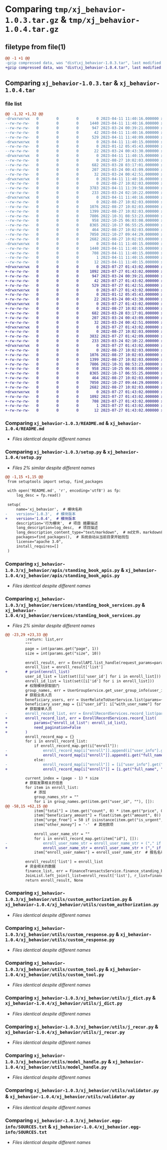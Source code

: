 # Comparing `tmp/xj_behavior-1.0.3.tar.gz` & `tmp/xj_behavior-1.0.4.tar.gz`

## filetype from file(1)

```diff
@@ -1 +1 @@
-gzip compressed data, was "dist\xj_behavior-1.0.3.tar", last modified: Tue Apr 11 11:40:16 2023, max compression
+gzip compressed data, was "dist\xj_behavior-1.0.4.tar", last modified: Thu Jul 27 01:43:02 2023, max compression
```

## Comparing `xj_behavior-1.0.3.tar` & `xj_behavior-1.0.4.tar`

### file list

```diff
@@ -1,32 +1,32 @@
-drwxrwxrwx   0        0        0        0 2023-04-11 11:40:16.000000 xj_behavior-1.0.3/
--rw-rw-rw-   0        0        0     1440 2023-04-11 11:40:16.000000 xj_behavior-1.0.3/PKG-INFO
--rw-rw-rw-   0        0        0      947 2023-03-24 00:39:21.000000 xj_behavior-1.0.3/README.md
--rw-rw-rw-   0        0        0       42 2023-04-11 11:40:16.000000 xj_behavior-1.0.3/setup.cfg
--rw-rw-rw-   0        0        0      529 2023-04-11 11:40:09.000000 xj_behavior-1.0.3/setup.py
-drwxrwxrwx   0        0        0        0 2023-04-11 11:40:15.000000 xj_behavior-1.0.3/xj_behavior/
--rw-rw-rw-   0        0        0        0 2023-01-12 05:45:43.000000 xj_behavior-1.0.3/xj_behavior/__init__.py
--rw-rw-rw-   0        0        0       22 2023-03-24 00:43:30.000000 xj_behavior-1.0.3/xj_behavior/admin.py
-drwxrwxrwx   0        0        0        0 2023-04-11 11:40:15.000000 xj_behavior-1.0.3/xj_behavior/apis/
--rw-rw-rw-   0        0        0        0 2022-08-27 10:02:03.000000 xj_behavior-1.0.3/xj_behavior/apis/__init__.py
--rw-rw-rw-   0        0        0      682 2023-03-28 03:17:01.000000 xj_behavior-1.0.3/xj_behavior/apis/standing_book_apis.py
--rw-rw-rw-   0        0        0      207 2023-03-24 00:43:09.000000 xj_behavior-1.0.3/xj_behavior/apps.py
--rw-rw-rw-   0        0        0       32 2023-03-24 00:42:51.000000 xj_behavior-1.0.3/xj_behavior/models.py
-drwxrwxrwx   0        0        0        0 2023-04-11 11:40:16.000000 xj_behavior-1.0.3/xj_behavior/services/
--rw-rw-rw-   0        0        0        0 2022-08-27 10:02:03.000000 xj_behavior-1.0.3/xj_behavior/services/__init__.py
--rw-rw-rw-   0        0        0     3783 2023-04-11 11:39:58.000000 xj_behavior-1.0.3/xj_behavior/services/standing_book_services.py
--rw-rw-rw-   0        0        0      233 2023-03-24 02:10:22.000000 xj_behavior-1.0.3/xj_behavior/urls.py
-drwxrwxrwx   0        0        0        0 2023-04-11 11:40:16.000000 xj_behavior-1.0.3/xj_behavior/utils/
--rw-rw-rw-   0        0        0        0 2022-08-27 10:02:03.000000 xj_behavior-1.0.3/xj_behavior/utils/__init__.py
--rw-rw-rw-   0        0        0     1076 2022-08-27 10:02:03.000000 xj_behavior-1.0.3/xj_behavior/utils/custom_authorization.py
--rw-rw-rw-   0        0        0     1399 2022-08-27 10:02:03.000000 xj_behavior-1.0.3/xj_behavior/utils/custom_response.py
--rw-rw-rw-   0        0        0     7806 2022-10-31 08:53:23.000000 xj_behavior-1.0.3/xj_behavior/utils/custom_tool.py
--rw-rw-rw-   0        0        0      958 2022-10-25 06:03:08.000000 xj_behavior-1.0.3/xj_behavior/utils/j_dict.py
--rw-rw-rw-   0        0        0     8365 2022-10-17 06:55:25.000000 xj_behavior-1.0.3/xj_behavior/utils/j_recur.py
--rw-rw-rw-   0        0        0      464 2022-08-27 10:02:03.000000 xj_behavior-1.0.3/xj_behavior/utils/join_list.py
--rw-rw-rw-   0        0        0     7050 2022-10-27 09:44:29.000000 xj_behavior-1.0.3/xj_behavior/utils/model_handle.py
--rw-rw-rw-   0        0        0     2682 2022-08-27 10:02:03.000000 xj_behavior-1.0.3/xj_behavior/utils/validator.py
-drwxrwxrwx   0        0        0        0 2023-04-11 11:40:15.000000 xj_behavior-1.0.3/xj_behavior.egg-info/
--rw-rw-rw-   0        0        0     1440 2023-04-11 11:40:15.000000 xj_behavior-1.0.3/xj_behavior.egg-info/PKG-INFO
--rw-rw-rw-   0        0        0      708 2023-04-11 11:40:15.000000 xj_behavior-1.0.3/xj_behavior.egg-info/SOURCES.txt
--rw-rw-rw-   0        0        0        1 2023-04-11 11:40:15.000000 xj_behavior-1.0.3/xj_behavior.egg-info/dependency_links.txt
--rw-rw-rw-   0        0        0       12 2023-04-11 11:40:15.000000 xj_behavior-1.0.3/xj_behavior.egg-info/top_level.txt
+drwxrwxrwx   0        0        0        0 2023-07-27 01:43:02.000000 xj_behavior-1.0.4/
+-rw-rw-rw-   0        0        0     1092 2023-07-27 01:43:02.000000 xj_behavior-1.0.4/PKG-INFO
+-rw-rw-rw-   0        0        0      947 2023-03-24 00:39:21.000000 xj_behavior-1.0.4/README.md
+-rw-rw-rw-   0        0        0       42 2023-07-27 01:43:02.000000 xj_behavior-1.0.4/setup.cfg
+-rw-rw-rw-   0        0        0      529 2023-07-27 01:42:51.000000 xj_behavior-1.0.4/setup.py
+drwxrwxrwx   0        0        0        0 2023-07-27 01:43:02.000000 xj_behavior-1.0.4/xj_behavior/
+-rw-rw-rw-   0        0        0        0 2023-01-12 05:45:43.000000 xj_behavior-1.0.4/xj_behavior/__init__.py
+-rw-rw-rw-   0        0        0       22 2023-03-24 00:43:30.000000 xj_behavior-1.0.4/xj_behavior/admin.py
+drwxrwxrwx   0        0        0        0 2023-07-27 01:43:02.000000 xj_behavior-1.0.4/xj_behavior/apis/
+-rw-rw-rw-   0        0        0        0 2022-08-27 10:02:03.000000 xj_behavior-1.0.4/xj_behavior/apis/__init__.py
+-rw-rw-rw-   0        0        0      682 2023-03-28 03:17:01.000000 xj_behavior-1.0.4/xj_behavior/apis/standing_book_apis.py
+-rw-rw-rw-   0        0        0      207 2023-03-24 00:43:09.000000 xj_behavior-1.0.4/xj_behavior/apps.py
+-rw-rw-rw-   0        0        0       32 2023-03-24 00:42:51.000000 xj_behavior-1.0.4/xj_behavior/models.py
+drwxrwxrwx   0        0        0        0 2023-07-27 01:43:02.000000 xj_behavior-1.0.4/xj_behavior/services/
+-rw-rw-rw-   0        0        0        0 2022-08-27 10:02:03.000000 xj_behavior-1.0.4/xj_behavior/services/__init__.py
+-rw-rw-rw-   0        0        0     3832 2023-07-27 01:42:09.000000 xj_behavior-1.0.4/xj_behavior/services/standing_book_services.py
+-rw-rw-rw-   0        0        0      233 2023-03-24 02:10:22.000000 xj_behavior-1.0.4/xj_behavior/urls.py
+drwxrwxrwx   0        0        0        0 2023-07-27 01:43:02.000000 xj_behavior-1.0.4/xj_behavior/utils/
+-rw-rw-rw-   0        0        0        0 2022-08-27 10:02:03.000000 xj_behavior-1.0.4/xj_behavior/utils/__init__.py
+-rw-rw-rw-   0        0        0     1076 2022-08-27 10:02:03.000000 xj_behavior-1.0.4/xj_behavior/utils/custom_authorization.py
+-rw-rw-rw-   0        0        0     1399 2022-08-27 10:02:03.000000 xj_behavior-1.0.4/xj_behavior/utils/custom_response.py
+-rw-rw-rw-   0        0        0     7806 2022-10-31 08:53:23.000000 xj_behavior-1.0.4/xj_behavior/utils/custom_tool.py
+-rw-rw-rw-   0        0        0      958 2022-10-25 06:03:08.000000 xj_behavior-1.0.4/xj_behavior/utils/j_dict.py
+-rw-rw-rw-   0        0        0     8365 2022-10-17 06:55:25.000000 xj_behavior-1.0.4/xj_behavior/utils/j_recur.py
+-rw-rw-rw-   0        0        0      464 2022-08-27 10:02:03.000000 xj_behavior-1.0.4/xj_behavior/utils/join_list.py
+-rw-rw-rw-   0        0        0     7050 2022-10-27 09:44:29.000000 xj_behavior-1.0.4/xj_behavior/utils/model_handle.py
+-rw-rw-rw-   0        0        0     2682 2022-08-27 10:02:03.000000 xj_behavior-1.0.4/xj_behavior/utils/validator.py
+drwxrwxrwx   0        0        0        0 2023-07-27 01:43:02.000000 xj_behavior-1.0.4/xj_behavior.egg-info/
+-rw-rw-rw-   0        0        0     1092 2023-07-27 01:43:02.000000 xj_behavior-1.0.4/xj_behavior.egg-info/PKG-INFO
+-rw-rw-rw-   0        0        0      708 2023-07-27 01:43:02.000000 xj_behavior-1.0.4/xj_behavior.egg-info/SOURCES.txt
+-rw-rw-rw-   0        0        0        1 2023-07-27 01:43:02.000000 xj_behavior-1.0.4/xj_behavior.egg-info/dependency_links.txt
+-rw-rw-rw-   0        0        0       12 2023-07-27 01:43:02.000000 xj_behavior-1.0.4/xj_behavior.egg-info/top_level.txt
```

### Comparing `xj_behavior-1.0.3/README.md` & `xj_behavior-1.0.4/README.md`

 * *Files identical despite different names*

### Comparing `xj_behavior-1.0.3/setup.py` & `xj_behavior-1.0.4/setup.py`

 * *Files 2% similar despite different names*

```diff
@@ -1,15 +1,15 @@
 from setuptools import setup, find_packages
 
 with open('README.md', 'r', encoding='utf8') as fp:
     log_desc = fp.read()
 
 setup(
     name='xj_behavior',  # 模块名称
-    version='1.0.3',  # 模块版本
+    version='1.0.4',  # 模块版本
     description='行为模块',  # 项目 摘要描述
     long_description=log_desc,  # 项目描述
     long_description_content_type="text/markdown",  # md文件，markdown格式
     packages=find_packages(),  # 系统自动从当前目录开始找包
     license="apache 3.0",
     install_requires=[]
 )
```

### Comparing `xj_behavior-1.0.3/xj_behavior/apis/standing_book_apis.py` & `xj_behavior-1.0.4/xj_behavior/apis/standing_book_apis.py`

 * *Files identical despite different names*

### Comparing `xj_behavior-1.0.3/xj_behavior/services/standing_book_services.py` & `xj_behavior-1.0.4/xj_behavior/services/standing_book_services.py`

 * *Files 2% similar despite different names*

```diff
@@ -23,29 +23,33 @@
         :return: list,err
         """
         page = int(params.get("page", 1))
         size = int(params.get("size", 10))
 
         enroll_result, err = EnrollAPI.list_handle(request_params=params)
         enroll_list = enroll_result['list']
+        # print(enroll_list)
         user_id_list = list(set([i['user_id'] for i in enroll_list]))
         enroll_id_list = list(set([i['id'] for i in enroll_list]))
         # 权限模块获取部门
         group_names, err = UserGroupService.get_user_group_info(user_id_list=user_id_list, field_list=['group_name', 'user_id'])
         # 获取业务人员
         beneficiary_users, err = UserRelateToUserService.list(params={'relate_key': 'beneficiary', "user_id_list": user_id_list, 'need_pagination': 0})
         beneficiary_user_map = {i["user_id"]: i["with_user_name"] for i in beneficiary_users or []}
         # 获取接单人员
-        enroll_record_list, err = EnrollRecordServices.record_list(params={"enroll_id_list": enroll_id_list}, need_pagination=False)
+        enroll_record_list, err = EnrollRecordServices.record_list(
+            params={"enroll_id_list": enroll_id_list},
+            need_pagination=False
+        )
         enroll_record_map = {}
         for i in enroll_record_list:
             if enroll_record_map.get(i["enroll"]):
-                enroll_record_map[i["enroll"]].append(i["user_info"].get("full_name", "该用户不存在"))
+                enroll_record_map[i["enroll"]].append(i.get("full_name", "该用户不存在"))
             else:
-                enroll_record_map[i["enroll"]] = [i["user_info"].get("full_name", "该用户不存在")]
+                enroll_record_map[i["enroll"]] = [i.get("full_name", "该用户不存在")]
 
         current_index = (page - 1) * size
         # 获取发票相关的信息
         for item in enroll_list:
             # 添加
             group_names_str = ""
             for i in group_names.get(item.get("user_id", ""), []):
@@ -58,15 +62,15 @@
             item["total"] = item.get("count", 0) * item.get("price", 0)  # 小计
             item["beneficiary_amount"] = float(item.get("amount", 0)) * 0.6  # 业务员提成
             item["urge_free"] = 50 if isinstance(item.get("is_urgent", None), str) and int(item["is_urgent"]) else 0  # 加急费用
             item["other_money"] = '-'  # 其他款项
 
             enroll_user_name_str = ""
             for i in enroll_record_map.get(item["id"], []):
-                enroll_user_name_str = enroll_user_name_str + ("," if len(enroll_user_name_str) > 0 else "") + i
+                enroll_user_name_str = enroll_user_name_str + ("," if len(enroll_user_name_str) > 0 else "") + (i or "")
             item["enroll_user_names"] = enroll_user_name_str  # 报名名称
 
         enroll_result['list'] = enroll_list
         # 资金相关的数据
         finance_list, err = FinanceTransactsService.finance_standing_book(params={"enroll_id_list": enroll_id_list})
         JoinList.left_join(l_list=enroll_result['list'], r_list=finance_list, l_key="id", r_key="enroll_id")
         return enroll_result, None
```

### Comparing `xj_behavior-1.0.3/xj_behavior/utils/custom_authorization.py` & `xj_behavior-1.0.4/xj_behavior/utils/custom_authorization.py`

 * *Files identical despite different names*

### Comparing `xj_behavior-1.0.3/xj_behavior/utils/custom_response.py` & `xj_behavior-1.0.4/xj_behavior/utils/custom_response.py`

 * *Files identical despite different names*

### Comparing `xj_behavior-1.0.3/xj_behavior/utils/custom_tool.py` & `xj_behavior-1.0.4/xj_behavior/utils/custom_tool.py`

 * *Files identical despite different names*

### Comparing `xj_behavior-1.0.3/xj_behavior/utils/j_dict.py` & `xj_behavior-1.0.4/xj_behavior/utils/j_dict.py`

 * *Files identical despite different names*

### Comparing `xj_behavior-1.0.3/xj_behavior/utils/j_recur.py` & `xj_behavior-1.0.4/xj_behavior/utils/j_recur.py`

 * *Files identical despite different names*

### Comparing `xj_behavior-1.0.3/xj_behavior/utils/model_handle.py` & `xj_behavior-1.0.4/xj_behavior/utils/model_handle.py`

 * *Files identical despite different names*

### Comparing `xj_behavior-1.0.3/xj_behavior/utils/validator.py` & `xj_behavior-1.0.4/xj_behavior/utils/validator.py`

 * *Files identical despite different names*

### Comparing `xj_behavior-1.0.3/xj_behavior.egg-info/SOURCES.txt` & `xj_behavior-1.0.4/xj_behavior.egg-info/SOURCES.txt`

 * *Files identical despite different names*

